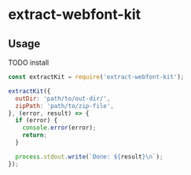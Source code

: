 # extract-webfont-kit

## Usage

TODO install

```js
const extractKit = require('extract-webfont-kit');

extractKit({
  outDir: 'path/to/out-dir/',
  zipPath: 'path/to/zip-file',
}, (error, result) => {
  if (error) {
    console.error(error);
    return;
  }

  process.stdout.write(`Done: ${result}\n`);
});
```

